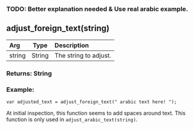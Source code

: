 ### TODO: Better explanation needed & Use real arabic example.

## adjust_foreign_text(string)

|Arg|Type|Description|
|:--|---|:--|
|string|String|The string to adjust.|

### Returns: String
### Example:
```gml
var adjusted_text = adjust_foreign_text(" arabic text here! ");
```
At initial inspection, this function seems to add spaces around text.
This function is only used in `adjust_arabic_text(string)`.